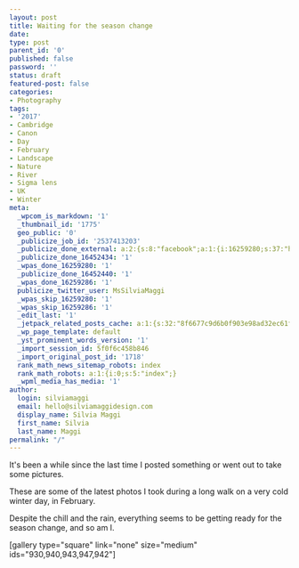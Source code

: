 ```yaml
---
layout: post
title: Waiting for the season change
date:
type: post
parent_id: '0'
published: false
password: ''
status: draft
featured-post: false
categories:
- Photography
tags:
- '2017'
- Cambridge
- Canon
- Day
- February
- Landscape
- Nature
- River
- Sigma lens
- UK
- Winter
meta:
  _wpcom_is_markdown: '1'
  _thumbnail_id: '1775'
  geo_public: '0'
  _publicize_job_id: '2537413203'
  _publicize_done_external: a:2:{s:8:"facebook";a:1:{i:16259280;s:37:"https://facebook.com/1441201472580869";}s:7:"twitter";a:1:{i:16259286;s:59:"https://twitter.com/MsSilviaMaggi/status/838504267963117568";}}
  _publicize_done_16452434: '1'
  _wpas_done_16259280: '1'
  _publicize_done_16452440: '1'
  _wpas_done_16259286: '1'
  publicize_twitter_user: MsSilviaMaggi
  _wpas_skip_16259280: '1'
  _wpas_skip_16259286: '1'
  _edit_last: '1'
  _jetpack_related_posts_cache: a:1:{s:32:"8f6677c9d6b0f903e98ad32ec61f8deb";a:2:{s:7:"expires";i:1553589226;s:7:"payload";a:3:{i:0;a:1:{s:2:"id";i:1380;}i:1;a:1:{s:2:"id";i:510;}i:2;a:1:{s:2:"id";i:650;}}}}
  _wp_page_template: default
  _yst_prominent_words_version: '1'
  _import_session_id: 5f0f6c458b846
  _import_original_post_id: '1718'
  rank_math_news_sitemap_robots: index
  rank_math_robots: a:1:{i:0;s:5:"index";}
  _wpml_media_has_media: '1'
author:
  login: silviamaggi
  email: hello@silviamaggidesign.com
  display_name: Silvia Maggi
  first_name: Silvia
  last_name: Maggi
permalink: "/"
---
```

<p class="drop-cap">It's been a while since the last time I posted something or went out to take some pictures.</p>
<p>These are some of the latest photos I took during a long walk on a very cold winter day, in February.</p>
<p>Despite the chill and the rain, everything seems to be getting ready for the season change, and so am I.</p>
<p>[gallery type="square" link="none" size="medium" ids="930,940,943,947,942"]</p>
<p>&nbsp;</p>
